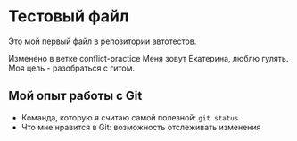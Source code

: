 # Тестовый файл

Это мой первый файл в репозитории автотестов.

Изменено в ветке conflict-practice
Меня зовут Екатерина, люблю гулять. Моя цель - разобраться с гитом.

## Мой опыт работы с Git
* Команда, которую я считаю самой полезной: `git status` 
* Что мне нравится в Git: возможность отслеживать изменения 